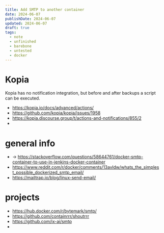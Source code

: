 ```yaml
---
title: Add SMTP to another container
date: 2024-06-07
publishDate: 2024-06-07
updated: 2024-06-07
draft: true
tags:
  - note
  - unfinished
  - barebone
  - untested
  - docker
---
```


# Kopia

Kopia has no notification integration, but before and after backups a script can be executed.

- https://kopia.io/docs/advanced/actions/
- https://github.com/kopia/kopia/issues/1958
- https://kopia.discourse.group/t/actions-and-notifications/855/2
- 

# general info

- -> https://stackoverflow.com/questions/58644761/docker-smtp-container-to-use-in-jenkins-docker-container
- https://www.reddit.com/r/docker/comments/13avldw/whats_the_simplest_possible_dockerized_smtp_email/
- https://mailtrap.io/blog/linux-send-email/


# projects

- https://hub.docker.com/r/bytemark/smtp/
- https://github.com/containrrr/shoutrrr
- https://github.com/ix-ai/smtp
- 